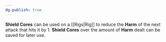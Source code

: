 ```yaml
---
dg-publish: true
---
```

**Shield Cores** can be used on a [[Rigs|Rig]] to reduce the **Harm** of the next attack that hits it by 1. **Shield Cores** over the amount of **Harm** dealt can be saved for later use.